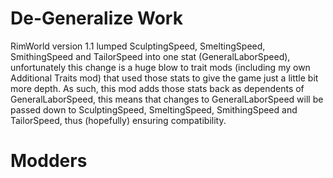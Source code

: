 # De-Generalize Work
RimWorld version 1.1 lumped SculptingSpeed, SmeltingSpeed, SmithingSpeed and TailorSpeed into one stat (GeneralLaborSpeed), unfortunately this change is a huge blow to trait mods (including my own Additional Traits mod) that used those stats to give the game just a little bit more depth. As such, this mod adds those stats back as dependents of GeneralLaborSpeed, this means that changes to GeneralLaborSpeed will be passed down to SculptingSpeed, SmeltingSpeed, SmithingSpeed and TailorSpeed, thus (hopefully) ensuring compatibility.

# Modders
